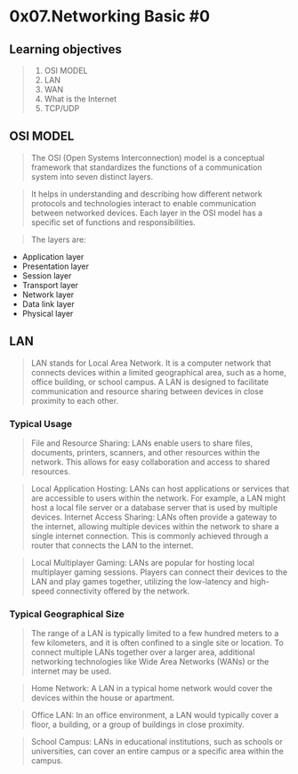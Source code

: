 # 0x07.Networking Basic #0

## Learning objectives

> 1. OSI MODEL
> 2. LAN
> 3. WAN
> 4. What is the Internet
> 5. TCP/UDP

## OSI MODEL

> The OSI (Open Systems Interconnection) model is a conceptual framework that standardizes the functions of a communication system into seven distinct layers.

> It helps in understanding and describing how different network protocols and technologies interact to enable communication between networked devices. Each layer in the OSI model has a specific set of functions and responsibilities.

> The layers are:
* Application layer
* Presentation layer
* Session layer
* Transport layer
* Network layer
* Data link layer
* Physical layer

## LAN

> LAN stands for Local Area Network. It is a computer network that connects devices within a limited geographical area, such as a home, office building, or school campus. A LAN is designed to facilitate communication and resource sharing between devices in close proximity to each other.

### Typical Usage

> File and Resource Sharing: LANs enable users to share files, documents, printers, scanners, and other resources within the network. This allows for easy collaboration and access to shared resources.

> Local Application Hosting: LANs can host applications or services that are accessible to users within the network. For example, a LAN might host a local file server or a database server that is used by multiple devices.
> Internet Access Sharing: LANs often provide a gateway to the internet, allowing multiple devices within the network to share a single internet connection. This is commonly achieved through a router that connects the LAN to the internet.

> Local Multiplayer Gaming: LANs are popular for hosting local multiplayer gaming sessions. Players can connect their devices to the LAN and play games together, utilizing the low-latency and high-speed connectivity offered by the network.

### Typical Geographical Size

> The range of a LAN is typically limited to a few hundred meters to a few kilometers, and it is often confined to a single site or location. To connect multiple LANs together over a larger area, additional networking technologies like Wide Area Networks (WANs) or the internet may be used.

> Home Network: A LAN in a typical home network would cover the devices within the house or apartment.

> Office LAN: In an office environment, a LAN would typically cover a floor, a building, or a group of buildings in close proximity.

> School Campus: LANs in educational institutions, such as schools or universities, can cover an entire campus or a specific area within the campus.


